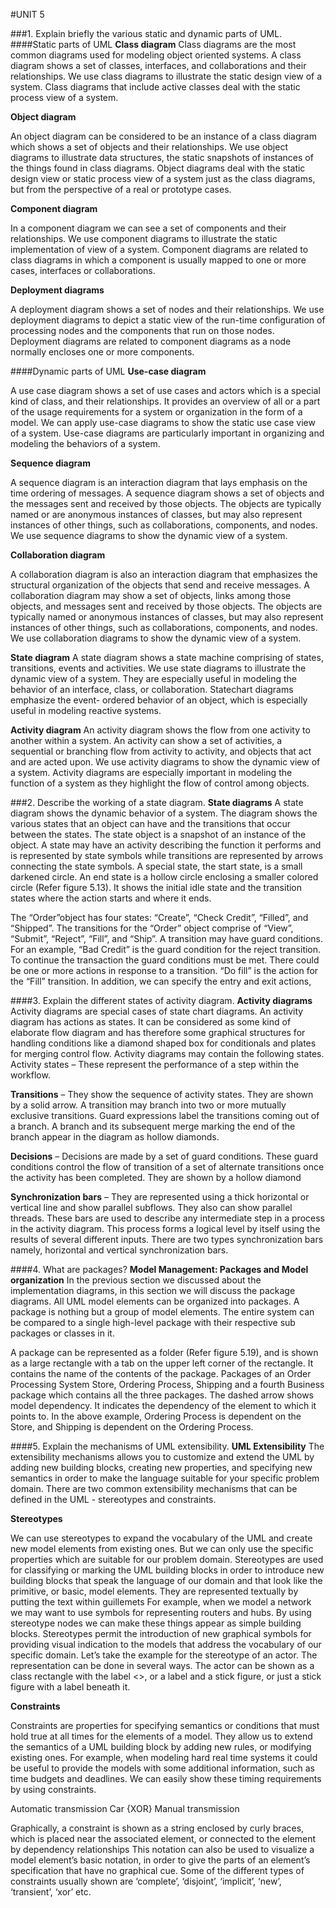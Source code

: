 #UNIT 5

###1. Explain briefly the various static and dynamic parts of UML.
####Static parts of UML
**Class diagram**
Class diagrams are the most common diagrams used for modeling object
oriented systems. A class diagram shows a set of classes, interfaces, and
collaborations and their relationships. We use class diagrams to illustrate
the static design view of a system. Class diagrams that include active
classes deal with the static process view of a system.

**Object diagram**

An object diagram can be considered to be an instance of a class diagram
which shows a set of objects and their relationships. We use object
diagrams to illustrate data structures, the static snapshots of instances of
the things found in class diagrams. Object diagrams deal with the static
design view or static process view of a system just as the class diagrams,
but from the perspective of a real or prototype cases.

**Component diagram**

In a component diagram we can see a set of components and their
relationships. We use component diagrams to illustrate the static
implementation of view of a system. Component diagrams are related to
class diagrams in which a component is usually mapped to one or more
cases, interfaces or collaborations.

**Deployment diagrams**

A deployment diagram shows a set of nodes and their relationships. We use
deployment diagrams to depict a static view of the run-time configuration of
processing nodes and the components that run on those nodes.
Deployment diagrams are related to component diagrams as a node
normally encloses one or more components.

####Dynamic parts of UML
**Use-case diagram**

A use case diagram shows a set of use cases and actors which is a special
kind of class, and their relationships. It provides an overview of all or a part
of the usage requirements for a system or organization in the form of a
model. We can apply use-case diagrams to show the static use case view of
a system. Use-case diagrams are particularly important in organizing and
modeling the behaviors of a system.

**Sequence diagram**

A sequence diagram is an interaction diagram that lays emphasis on the
time ordering of messages. A sequence diagram shows a set of objects and
the messages sent and received by those objects. The objects are typically
named or are anonymous instances of classes, but may also represent
instances of other things, such as collaborations, components, and nodes.
We use sequence diagrams to show the dynamic view of a system.

**Collaboration diagram**

A collaboration diagram is also an interaction diagram that emphasizes the
structural organization of the objects that send and receive messages. A
collaboration diagram may show a set of objects, links among those objects,
and messages sent and received by those objects. The objects are typically
named or anonymous instances of classes, but may also represent
instances of other things, such as collaborations, components, and nodes.
We use collaboration diagrams to show the dynamic view of a system.

**State diagram**
A state diagram shows a state machine comprising of states, transitions,
events and activities. We use state diagrams to illustrate the dynamic view
of a system. They are especially useful in modeling the behavior of an
interface, class, or collaboration. Statechart diagrams emphasize the event-
ordered behavior of an object, which is especially useful in modeling
reactive systems.

**Activity diagram**
An activity diagram shows the flow from one activity to another within a
system. An activity can show a set of activities, a sequential or branching
flow from activity to activity, and objects that act and are acted upon. We
use activity diagrams to show the dynamic view of a system. Activity
diagrams are especially important in modeling the function of a system as
they highlight the flow of control among objects.


###2. Describe the working of a state diagram.
**State diagrams**
A state diagram shows the dynamic behavior of a system. The diagram
shows the various states that an object can have and the transitions that
occur between the states.
The state object is a snapshot of an instance of the object. A state may have
an activity describing the function it performs and is represented by state
symbols while transitions are represented by arrows connecting the state
symbols. A special state, the start state, is a small darkened circle. An end
state is a hollow circle enclosing a smaller colored circle (Refer figure 5.13).
It shows the initial idle state and the transition states where the action starts
and where it ends.

The “Order”object has four states: “Create”, “Check Credit”, “Filled”, and “Shipped”. The
transitions for the “Order” object comprise of “View”, “Submit”, “Reject”,
“Fill”, and “Ship”. A transition may have guard conditions. For an example,
“Bad Credit” is the guard condition for the reject transition. To continue the
transaction the guard conditions must be met. There could be one or more
actions in response to a transition. “Do fill” is the action for the “Fill”
transition. In addition, we can specify the entry and exit actions, 

####3. Explain the different states of activity diagram.
**Activity diagrams**
Activity diagrams are special cases of state chart diagrams. An activity
diagram has actions as states. It can be considered as some kind of
elaborate flow diagram and has therefore some graphical structures for
handling conditions like a diamond shaped box for conditionals and plates
for merging control flow. Activity diagrams may contain the following states.
Activity states – These represent the performance of a step within the
workflow.

**Transitions** – They show the sequence of activity states. They are shown
by a solid arrow. A transition may branch into two or more mutually
exclusive transitions. Guard expressions label the transitions coming out of
a branch. A branch and its subsequent merge marking the end of the branch
appear in the diagram as hollow diamonds.

**Decisions** – Decisions are made by a set of guard conditions. These guard
conditions control the flow of transition of a set of alternate transitions once
the activity has been completed. They are shown by a hollow diamond

**Synchronization bars** – They are represented using a thick horizontal or
vertical line and show parallel subflows. They also can show parallel
threads. These bars are used to describe any intermediate step in a process
in the activity diagram. This process forms a logical level by itself using the
results of several different inputs. There are two types synchronization bars
namely, horizontal and vertical synchronization bars.

####4. What are packages?
**Model Management: Packages and Model organization**
In the previous section we discussed about the implementation diagrams, in
this section we will discuss the package diagrams.
All UML model elements can be organized into packages. A package is
nothing but a group of model elements. The entire system can be compared
to a single high-level package with their respective sub packages or classes
in it.

A package can be represented as a folder (Refer figure 5.19), and is shown
as a large rectangle with a tab on the upper left corner of the rectangle. It
contains the name of the contents of the package.
Packages of an Order Processing System
Store, Ordering Process,
Shipping and a fourth Business package which contains all the three
packages. The dashed arrow shows model dependency. It indicates the
dependency of the element to which it points to. In the above example,
Ordering Process is dependent on the Store, and Shipping is dependent on
the Ordering Process.


####5. Explain the mechanisms of UML extensibility.
**UML Extensibility**
The extensibility mechanisms allows you to
customize and extend the UML by adding new building blocks, creating new
properties, and specifying new semantics in order to make the language
suitable for your specific problem domain. There are two common
extensibility mechanisms that can be defined in the UML - stereotypes and
constraints.

**Stereotypes**

We can use stereotypes to expand the vocabulary of the UML and create
new model elements from existing ones. But we can only use the specific
properties which are suitable for our problem domain. Stereotypes are used
for classifying or marking the UML building blocks in order to introduce new
building blocks that speak the language of our domain and that look like the
primitive, or basic, model elements. They are represented textually by
putting the text within guillemets 
For example, when we model a network we may want to use symbols for
representing routers and hubs. By using stereotype nodes we can make
these things appear as simple building blocks. Stereotypes permit the
introduction of new graphical symbols for providing visual indication to the
models that address the vocabulary of our specific domain.
Let’s take the example for the stereotype of an actor. The representation
can be done in several ways. The actor can be
shown as a class rectangle with the label <<actor>>, or a label and a stick
figure, or just a stick figure with a label beneath it.

**Constraints**

Constraints are properties for specifying semantics or conditions that must
hold true at all times for the elements of a model. They allow us to extend
the semantics of a UML building block by adding new rules, or modifying
existing ones.
For example, when modeling hard real time systems it could be useful to
provide the models with some additional information, such as time budgets
and deadlines. We can easily show these timing requirements by using
constraints.

Automatic
transmission
Car
{XOR}
Manual
transmission

Graphically, a constraint is shown as a string enclosed by curly braces,
which is placed near the associated element, or connected to the element
by dependency relationships This notation can also be
used to visualize a model element’s basic notation, in order to give the parts
of an element’s specification that have no graphical cue. Some of the
different types of constraints usually shown are ‘complete’, ‘disjoint’,
‘implicit’, ‘new’, ‘transient’, ‘xor’ etc.